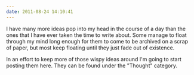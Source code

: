```yaml
---
date: 2011-08-24 14:10:41
---
```


I have many more ideas pop into my head in the course of a day than the ones that I have ever taken the time to write about. Some manage to float through my mind long enough for them to come to be archived on a scrap of paper, but most keep floating until they just fade out of existence.

In an effort to keep more of those wispy ideas around I'm going to start posting them here. They can be found under the "Thought" category.
